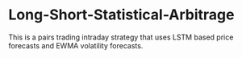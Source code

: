 # Long-Short-Statistical-Arbitrage
This is a pairs trading intraday strategy that uses LSTM based price forecasts and EWMA volatility forecasts.
